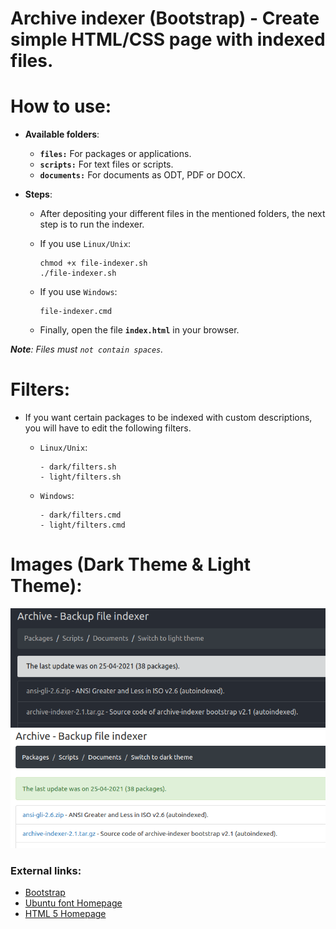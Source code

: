 Archive indexer (Bootstrap) - Create simple HTML/CSS page with indexed files.
=============================================================================

# How to use:

  * **Available folders**:
  
    * **`files:`** For packages or applications.
    * **`scripts:`** For text files or scripts.
    * **`documents:`** For documents as ODT, PDF or DOCX.
    
  * **Steps**:
  
    * After depositing your different files in the mentioned folders, the next step is to run the indexer.
    * If you use `Linux/Unix`:
      
      ```shell
      chmod +x file-indexer.sh
      ./file-indexer.sh
      ````
      
    * If you use `Windows`:
    
      ```shell
      file-indexer.cmd
      ````
      
    * Finally, open the file **`index.html`** in your browser.

_**Note**: Files must `not contain spaces`._

# Filters:

  * If you want certain packages to be indexed with custom descriptions, you will have to edit the following filters.
  
    * `Linux/Unix`:
    
      ```shell
      - dark/filters.sh
      - light/filters.sh
      ````
    
    * `Windows`:
      
      ```shell
      - dark/filters.cmd
      - light/filters.cmd
      ````
    
# Images (Dark Theme & Light Theme):

<img src="https://raw.githubusercontent.com/q3aql/archive-indexer-bootstrap/main/dark/ico/archive-dark.png" />

<img src="https://raw.githubusercontent.com/q3aql/archive-indexer-bootstrap/main/light/ico/archive-light.png" />

### External links:

  * [Bootstrap](https://getbootstrap.com/)
  * [Ubuntu font Homepage](https://design.ubuntu.com/font/)
  * [HTML 5 Homepage](https://html.com/html5/)
